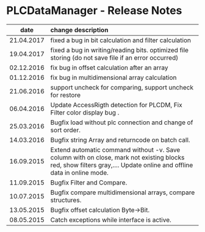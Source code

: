 # PLCDataManager - Release Notes
|date      | change description |
|----------|:-------------|
|21.04.2017| fixed a bug in bit calculation and filter calculation |
|19.04.2017| fixed a bug in writing/reading bits. optimized file storing (do not save file if an error occurred) |
|02.12.2016| fix bug in offset calculation after an array |
|01.12.2016| fix bug in multidimensional array calculation |
|21.06.2016| support uncheck for comparing, support uncheck for restore |
|06.04.2016| Update AccessRigth detection for PLCDM, Fix Filter color display bug . |
|25.03.2016| Bugfix load without plc connection and change of sort order. |
|14.03.2016| Bugfix string Array and returncode on batch call. |
|16.09.2015| Extend automatic command without -v. Save column with on close, mark not existing blocks red, show filters gray,.... Update online and offline data in online mode.  |
|11.09.2015| Bugfix Filter and Compare. |
|10.07.2015| Bugfix compare multidimensional arrays, compare structures. |
|13.05.2015| Bugfix offset calculation Byte->Bit. |
|08.05.2015| Catch exceptions while interface is active. |


